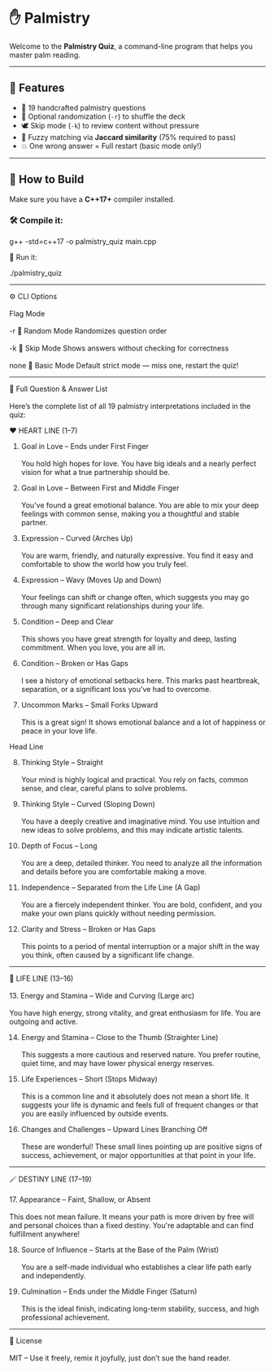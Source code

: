 # ✋ Palmistry 

Welcome to the **Palmistry Quiz**, a command-line program that helps you master palm reading.


---

## 🕺 Features
- 🧠 19 handcrafted palmistry questions
- 🔁 Optional randomization (`-r`) to shuffle the deck
- 🕊️ Skip mode (`-k`) to review content without pressure
- 🧮 Fuzzy matching via **Jaccard similarity** (75% required to pass)
- 💥 One wrong answer = Full restart (basic mode only!)

---

## 🔧 How to Build

Make sure you have a **C++17+** compiler installed.

### 🛠️ Compile it:

g++ -std=c++17 -o palmistry_quiz main.cpp

🚀 Run it:

./palmistry_quiz


---

⚙️ CLI Options
<br><br>
Flag	Mode
<br><br>
-r	🎲 Random Mode	Randomizes question order
<br><br>
-k	🧘 Skip Mode	Shows answers without checking for correctness
<br><br>
none	🧠 Basic Mode	Default strict mode — miss one, restart the quiz!



---

🧠 Full Question & Answer List
<br><br>
Here’s the complete list of all 19 palmistry interpretations included in the quiz:


❤️ HEART LINE (1–7)
<br>
1. Goal in Love – Ends under First Finger<br><br>
You hold high hopes for love. You have big ideals and a nearly perfect vision for what a true partnership should be.


2. Goal in Love – Between First and Middle Finger<br><br>
You've found a great emotional balance. You are able to mix your deep feelings with common sense, making you a thoughtful and stable partner.


3. Expression – Curved (Arches Up)<br><br>
You are warm, friendly, and naturally expressive. You find it easy and comfortable to show the world how you truly feel.


4. Expression – Wavy (Moves Up and Down)<br><br>
Your feelings can shift or change often, which suggests you may go through many significant relationships during your life.


5. Condition – Deep and Clear<br><br>
This shows you have great strength for loyalty and deep, lasting commitment. When you love, you are all in.


6. Condition – Broken or Has Gaps<br><br>
I see a history of emotional setbacks here. This marks past heartbreak, separation, or a significant loss you've had to overcome.


7. Uncommon Marks – Small Forks Upward<br><br>
This is a great sign! It shows emotional balance and a lot of happiness or peace in your love life.


Head Line


8. Thinking Style – Straight<br><br>
Your mind is highly logical and practical. You rely on facts, common sense, and clear, careful plans to solve problems.


9. Thinking Style – Curved (Sloping Down)<br><br>
You have a deeply creative and imaginative mind. You use intuition and new ideas to solve problems, and this may indicate artistic talents.


10. Depth of Focus – Long<br><br>
You are a deep, detailed thinker. You need to analyze all the information and details before you are comfortable making a move.


11. Independence – Separated from the Life Line (A Gap)<br><br>
You are a fiercely independent thinker. You are bold, confident, and you make your own plans quickly without needing permission.


12. Clarity and Stress – Broken or Has Gaps<br><br>
This points to a period of mental interruption or a major shift in the way you think, often caused by a significant life change.




---

🌿 LIFE LINE (13–16)
<br><br>
13. Energy and Stamina – Wide and Curving (Large arc)<br><br>
You have high energy, strong vitality, and great enthusiasm for life. You are outgoing and active.


14. Energy and Stamina – Close to the Thumb (Straighter Line)<br><br>
This suggests a more cautious and reserved nature. You prefer routine, quiet time, and may have lower physical energy reserves.


15. Life Experiences – Short (Stops Midway)<br><br>
This is a common line and it absolutely does not mean a short life. It suggests your life is dynamic and feels full of frequent changes or that you are easily influenced by outside events.


16. Changes and Challenges – Upward Lines Branching Off<br><br>
These are wonderful! These small lines pointing up are positive signs of success, achievement, or major opportunities at that point in your life.




---

🪄 DESTINY LINE (17–19)
<br><br>
17. Appearance – Faint, Shallow, or Absent<br><br>
This does not mean failure. It means your path is more driven by free will and personal choices than a fixed destiny. You're adaptable and can find fulfillment anywhere!


18. Source of Influence – Starts at the Base of the Palm (Wrist)<br><br>
You are a self-made individual who establishes a clear life path early and independently.


19. Culmination – Ends under the Middle Finger (Saturn)<br><br>
This is the ideal finish, indicating long-term stability, success, and high professional achievement.

---


🧞 License
<br><br>
MIT – Use it freely, remix it joyfully, just don’t sue the hand reader.


